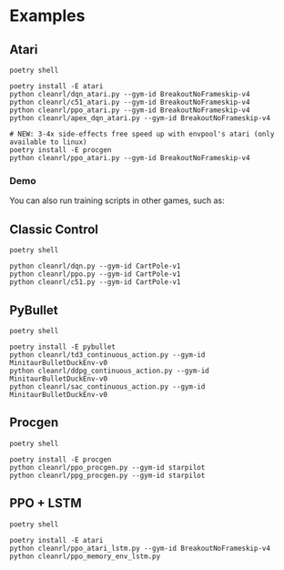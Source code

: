 # Examples

## Atari
```
poetry shell

poetry install -E atari
python cleanrl/dqn_atari.py --gym-id BreakoutNoFrameskip-v4
python cleanrl/c51_atari.py --gym-id BreakoutNoFrameskip-v4
python cleanrl/ppo_atari.py --gym-id BreakoutNoFrameskip-v4
python cleanrl/apex_dqn_atari.py --gym-id BreakoutNoFrameskip-v4

# NEW: 3-4x side-effects free speed up with envpool's atari (only available to linux)
poetry install -E procgen
python cleanrl/ppo_atari.py --gym-id BreakoutNoFrameskip-v4
```
### Demo

<script id="asciicast-443625" src="https://asciinema.org/a/443625.js" async></script>

You can also run training scripts in other games, such as:

## Classic Control
```
poetry shell

python cleanrl/dqn.py --gym-id CartPole-v1
python cleanrl/ppo.py --gym-id CartPole-v1
python cleanrl/c51.py --gym-id CartPole-v1
```

## PyBullet
```
poetry shell

poetry install -E pybullet
python cleanrl/td3_continuous_action.py --gym-id MinitaurBulletDuckEnv-v0
python cleanrl/ddpg_continuous_action.py --gym-id MinitaurBulletDuckEnv-v0
python cleanrl/sac_continuous_action.py --gym-id MinitaurBulletDuckEnv-v0
```

## Procgen 
```
poetry shell

poetry install -E procgen
python cleanrl/ppo_procgen.py --gym-id starpilot
python cleanrl/ppg_procgen.py --gym-id starpilot
```


## PPO + LSTM
```
poetry shell

poetry install -E atari
python cleanrl/ppo_atari_lstm.py --gym-id BreakoutNoFrameskip-v4
python cleanrl/ppo_memory_env_lstm.py
```
